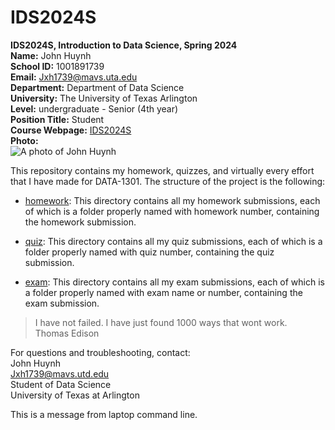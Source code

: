 # IDS2024S

**IDS2024S, Introduction to Data Science, Spring 2024**  
**Name:** John Huynh  
**School ID:** 1001891739      
**Email:** Jxh1739@mavs.uta.edu    
**Department:** Department of Data Science     
**University:** The University of Texas Arlington   
**Level:** undergraduate - Senior (4th year)  
**Position Title:** Student  
**Course Webpage:** [IDS2024S](cdslab.org/IDS2024S/)    
**Photo:**  
![A photo of John Huynh](https://hips.hearstapps.com/hmg-prod/images/dog-puppy-on-garden-royalty-free-image-1586966191.jpg?crop=1xw:0.74975xh;center,top&resize=980:*)  

This repository contains my homework, quizzes, and virtually every effort that I have made for DATA-1301. The structure of the project is the following:  

- [homework](./hw): This directory contains all my homework submissions, each of which is a folder properly named with homework number, containing the homework submission.  

- [quiz](./quiz/): This directory contains all my quiz submissions, each of which is a folder properly named with quiz number, containing the quiz submission.  

- [exam](./exam/): This directory contains all my exam submissions, each of which is a folder properly named with exam name or number, containing the exam submission.

> I have not failed. I have just found 1000 ways that wont work.  
> Thomas Edison   

  For questions and troubleshooting, contact:  
  John Huynh  
  Jxh1739@mavs.utd.edu  
  Student of Data Science  
  University of Texas at Arlington  
  
  This is a message from laptop command line.
